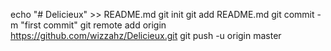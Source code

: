echo "# Delicieux" >> README.md
git init
git add README.md
git commit -m "first commit"
git remote add origin https://github.com/wizzahz/Delicieux.git
git push -u origin master
